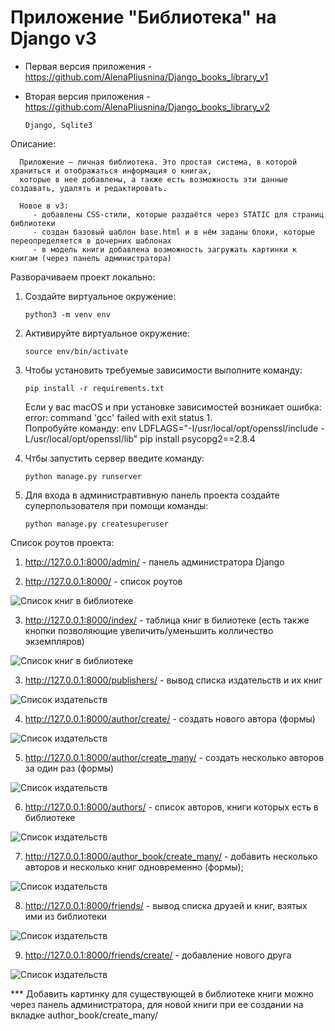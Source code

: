 # Приложение "Библиотека" на Django v3

* Первая версия приложения - https://github.com/AlenaPliusnina/Django_books_library_v1
* Вторая версия приложения - https://github.com/AlenaPliusnina/Django_books_library_v2

      Django, Sqlite3
      
Описание:

      Приложение — личная библиотека. Это простая система, в которой храниться и отображаться информация о книгах, 
      которые в нее добавлены, а также есть возможность эти данные создавать, удалять и редактировать.

      Новое в v3:
         - добавлены CSS-стили, которые раздаётся через STATIC для страниц библиотеки
         - создан базовый шаблон base.html и в нём заданы блоки, которые переопределяется в дочерних шаблонах
         - в модель книги добавлена возможность загружать картинки к книгам (через панель администратора)


Разворачиваем проект локально:

1. Создайте виртуальное окружение: 

       python3 -m venv env
       
2. Активируйте виртуальное окружение: 

       source env/bin/activate
       
3. Чтобы установить требуемые зависимости выполните команду: 

       pip install -r requirements.txt
   
   Если у вас macOS и при установке зависимостей возникает ошибка:  error: command 'gcc' failed with exit status 1.   
   Попробуйте команду: env LDFLAGS="-I/usr/local/opt/openssl/include -L/usr/local/opt/openssl/lib" pip install psycopg2==2.8.4
       
4. Чтбы запустить сервер введите команду: 

       python manage.py runserver

5. Для входа в администравтивную панель проекта создайте суперпользователя при помощи команды: 

       python manage.py createsuperuser


Список роутов проекта:

1. http://127.0.0.1:8000/admin/ - панель администратора Django

2. http://127.0.0.1:8000/ - список роутов

![Список книг в библиотеке](/screenshots/screen_0.png)

3. http://127.0.0.1:8000/index/ - таблица книг в билиотеке (есть также кнопки позволяющие увеличить/уменьшить колличество экземпляров)

![Список книг в библиотеке](/screenshots/screen_1.png)

3. http://127.0.0.1:8000/publishers/ - вывод списка издательств и их книг

![Список издательств](/screenshots/screen_2.png)

4. http://127.0.0.1:8000/author/create/ - создать нового автора (формы)

![Список издательств](/screenshots/screen_3.png)

5. http://127.0.0.1:8000/author/create_many/ - создать несколько авторов за один раз (формы)

![Список издательств](/screenshots/screen_4.png)

6. http://127.0.0.1:8000/authors/ - список авторов, книги которых есть в библиотеке

![Список издательств](/screenshots/screen_5.png)

7. http://127.0.0.1:8000/author_book/create_many/ - добавить несколько авторов и несколько книг одновременно (формы);

![Список издательств](/screenshots/screen_6.png)

8. http://127.0.0.1:8000/friends/ - вывод списка друзей и книг, взятых ими из библиотеки

![Список издательств](/screenshots/screen_7.png)

9. http://127.0.0.1:8000/friends/create/ - добавление нового друга

![Список издательств](/screenshots/screen_8.png)

*** Добавить картинку для существующей в библиотеке книги можно через панель администратора, для новой книги при ее создании на вкладке author_book/create_many/
